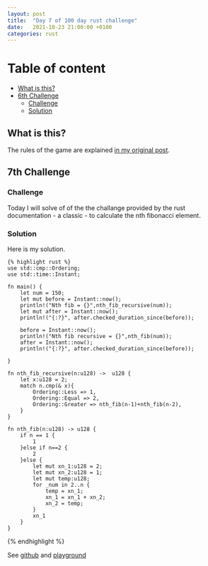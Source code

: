 ```yaml
---
layout: post
title:  "Day 7 of 100 day rust challenge"
date:   2021-10-23 21:00:00 +0100
categories: rust
---
```



#  Table of content
<!-- MarkdownTOC autolink="true" -->

- [What is this?](#what-is-this)
- [6th Challenge](#6th-challenge)
	- [Challenge](#challenge)
	- [Solution](#solution)

<!-- /MarkdownTOC -->

## What is this?

The rules of the game are explained [in my original post](https://maebli.github.io/rust/2021/10/18/100rust.html).

## 7th Challenge
### Challenge

Today I will solve of of the the challange provided by the rust documentation - a classic - to calculate the nth fibonacci element.


### Solution

Here is my solution.

	{% highlight rust %}
	use std::cmp::Ordering;
	use std::time::Instant;

	fn main() {
	    let num = 150;
	    let mut before = Instant::now();
	    println!("Nth fib = {}",nth_fib_recursive(num));
	    let mut after = Instant::now();
	    println!("{:?}", after.checked_duration_since(before));

	    before = Instant::now();
	    println!("Nth fib recursive = {}",nth_fib(num));
	    after = Instant::now();
	    println!("{:?}", after.checked_duration_since(before));

	}

	fn nth_fib_recursive(n:u128) ->  u128 {
	    let x:u128 = 2;
	    match n.cmp(& x){
	        Ordering::Less => 1,
	        Ordering::Equal => 2,
	        Ordering::Greater => nth_fib(n-1)+nth_fib(n-2),
	    }
	}

	fn nth_fib(n:u128) -> u128 {
	    if n == 1 {
	        1
	    }else if n==2 {
	        2
	    }else {
	        let mut xn_1:u128 = 2;
	        let mut xn_2:u128 = 1;
	        let mut temp:u128;
	        for _num in 2..n {
	            temp = xn_1;
	            xn_1 = xn_1 + xn_2;
	            xn_2 = temp;
	        }
	        xn_1
	    }
	}
{% endhighlight %}

See [github](https://github.com/maebli/100rustsnippets/tree/master/fibonacci) and [playground](https://play.rust-lang.org/?version=stable&edition=2018&gist=e851d7e7e21c1957293ff8b8339f1b77)